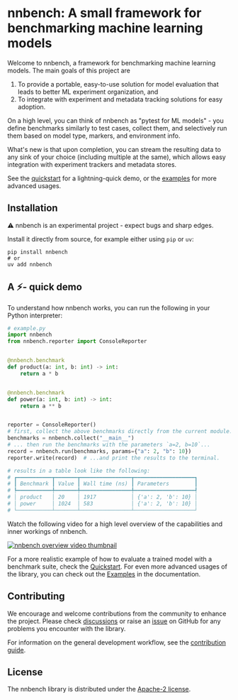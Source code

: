 # nnbench: A small framework for benchmarking machine learning models

Welcome to nnbench, a framework for benchmarking machine learning models.
The main goals of this project are

1. To provide a portable, easy-to-use solution for model evaluation that leads to better ML experiment organization, and
2. To integrate with experiment and metadata tracking solutions for easy adoption.

On a high level, you can think of nnbench as "pytest for ML models" - you define benchmarks similarly to test cases, collect them, and selectively run them based on model type, markers, and environment info.

What's new is that upon completion, you can stream the resulting data to any sink of your choice (including multiple at the same), which allows easy integration with experiment trackers and metadata stores.

See the [quickstart](https://aai-institute.github.io/nnbench/latest/quickstart/) for a lightning-quick demo, or the [examples](https://aai-institute.github.io/nnbench/latest/tutorials/) for more advanced usages.

## Installation

⚠️ nnbench is an experimental project - expect bugs and sharp edges.

Install it directly from source, for example either using `pip` or `uv`:

```shell
pip install nnbench
# or
uv add nnbench
```

## A ⚡️- quick demo

To understand how nnbench works, you can run the following in your Python interpreter:

```python
# example.py
import nnbench
from nnbench.reporter import ConsoleReporter


@nnbench.benchmark
def product(a: int, b: int) -> int:
    return a * b


@nnbench.benchmark
def power(a: int, b: int) -> int:
    return a ** b


reporter = ConsoleReporter()
# first, collect the above benchmarks directly from the current module...
benchmarks = nnbench.collect("__main__")
# ... then run the benchmarks with the parameters `a=2, b=10`...
record = nnbench.run(benchmarks, params={"a": 2, "b": 10})
reporter.write(record)  # ...and print the results to the terminal.

# results in a table look like the following:
# ┏━━━━━━━━━━━┳━━━━━━━┳━━━━━━━━━━━━━━━━┳━━━━━━━━━━━━━━━━━━━┓
# ┃ Benchmark ┃ Value ┃ Wall time (ns) ┃ Parameters        ┃
# ┡━━━━━━━━━━━╇━━━━━━━╇━━━━━━━━━━━━━━━━╇━━━━━━━━━━━━━━━━━━━┩
# │ product   │ 20    │ 1917           │ {'a': 2, 'b': 10} │
# │ power     │ 1024  │ 583            │ {'a': 2, 'b': 10} │
# └───────────┴───────┴────────────────┴───────────────────┘
```
Watch the following video for a high level overview of the capabilities and inner workings of nnbench.

[![nnbench overview video thumbnail](https://img.youtube.com/vi/CT9bKq-U8ZQ/0.jpg)](https://www.youtube.com/watch?v=CT9bKq-U8ZQ)

For a more realistic example of how to evaluate a trained model with a benchmark suite, check the [Quickstart](https://aai-institute.github.io/nnbench/latest/quickstart/).
For even more advanced usages of the library, you can check out the [Examples](https://aai-institute.github.io/nnbench/latest/tutorials/) in the documentation.

## Contributing

We encourage and welcome contributions from the community to enhance the project.
Please check [discussions](https://github.com/aai-institute/nnbench/discussions) or raise an [issue](https://github.com/aai-institute/nnbench/issues) on GitHub for any problems you encounter with the library.

For information on the general development workflow, see the [contribution guide](CONTRIBUTING.md).

## License

The nnbench library is distributed under the [Apache-2 license](LICENSE).
